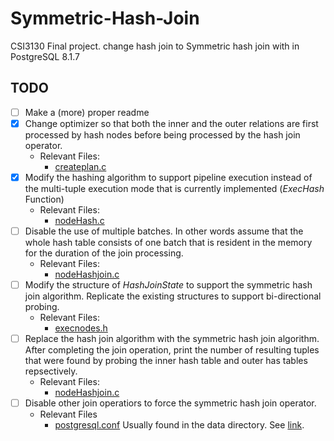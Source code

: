 # Symmetric-Hash-Join
CSI3130 Final project. change hash join to Symmetric hash join with in PostgreSQL 8.1.7

## TODO
- [ ] Make a (more) proper readme
- [x] Change optimizer so that both the inner and the outer relations are first processed by hash nodes before being processed by the hash join operator.
    - Relevant Files:
        - [createplan.c](./createplan.c)
- [x] Modify the hashing algorithm to support pipeline execution instead of the multi-tuple execution mode that is currently implemented (*ExecHash* Function)
    - Relevant Files:
        - [nodeHash.c](./nodeHash.c)
- [ ]  Disable the use of multiple batches. In other words assume that the whole hash table consists of one batch that is resident in the memory for the duration of the join processing.
    - Relevant Files:
        - [nodeHashjoin.c](./nodeHashjoin.c)
- [ ] Modify the structure of *HashJoinState* to support the symmetric hash join algorithm. Replicate the existing structures to support bi-directional probing.
    - Relevant Files:
        - [execnodes.h](./execnodes.h)
- [ ] Replace the hash join algorithm with the symmetric hash join algorithm. After completing the join operation, print the number of resulting tuples that were found by probing the inner hash table and outer has tables repsectively.
     - Relevant Files:
        - [nodeHashjoin.c](./nodeHashjoin.c)
- [ ] Disable other join operatiors to force the symmetric hash join operator.
    - Relevant Files
        - [postgresql.conf](./postgresql.conf)
          Usually found in the data directory. See [link](https://www.postgresql.org/docs/9.3/static/config-setting.html).
